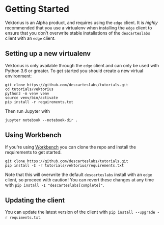 # Getting Started
Vektorius is an Alpha product, and requires using the `edge` client. It is _highly_ recommended that you use a virtualenv when installing the `edge` client to ensure that you don't overwrite stable installations of the `descarteslabs` client with an `edge` client.

## Setting up a new virtualenv
Vektorius is only available through the `edge` client and can only be used with Python 3.6 or greater.  To get started you should create a new virtual environment:

```
git clone https://github.com/descarteslabs/tutorials.git
cd tutorials/vektorius
python3 -m venv venv
source venv/bin/activate
pip install -r requirements.txt
```

Then run Jupyter with 

```
jupyter notebook --notebook-dir .
```

## Using Workbench
If you're using [Workbench](https://workbench.descarteslabs.com/) you can clone the repo and install the requirements to get started.

```
git clone https://github.com/descarteslabs/tutorials.git
pip install -I -r tutorials/vektorius/requirements.txt
```

Note that this will overwrite the default `descarteslabs` install with an `edge` client, so proceed with caution! You can revert these changes at any time with `pip install -I "descarteslabs[complete]"`.

## Updating the client

You can update the latest version of the client with `pip install --upgrade -r requiments.txt`.